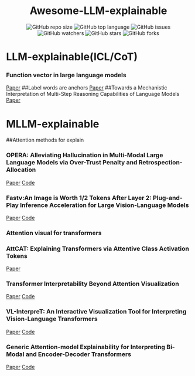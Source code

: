 <div align="center">
<h1>Awesome-LLM-explainable</h1>
</div>

<div align="center">
<img alt="GitHub repo size" src="https://img.shields.io/github/repo-size/zhangbaijin/Awesome-LLM-explainable?color=green"> <img alt="GitHub top language" src="https://img.shields.io/github/languages/top/zhangbaijin/Awesome-LLM-explainable">  <img alt="GitHub issues" src="https://img.shields.io/github/issues/zhangbaijin/Awesome-LLM-explainable"> 
</div>
<div align="center">
<img alt="GitHub watchers" src="https://img.shields.io/github/watchers/zhangbaijin/Awesome-LLM-explainable?style=social"> <img alt="GitHub stars" src="https://img.shields.io/github/stars/zhangbaijin/Awesome-LLM-explainable"> <img alt="GitHub forks" src="https://img.shields.io/github/forks/zhangbaijin/Awesome-LLM-explainable?style=social">
</div>


# LLM-explainable(ICL/CoT)

### Function vector in large language models 
[Paper](https://arxiv.org/abs/2310.15213) 
##Label words are anchors 
[Paper](https://arxiv.org/abs/2305.14160)
##Towards a Mechanistic Interpretation of Multi-Step Reasoning Capabilities of Language Models 
[Paper](https://arxiv.org/abs/2310.14491)

# MLLM-explainable
##Attention methods for explain
### OPERA: Alleviating Hallucination in Multi-Modal Large Language Models via Over-Trust Penalty and Retrospection-Allocation
[Paper](https://arxiv.org/abs/2311.17911) [Code](https://github.com/shikiw/OPERA)

### Fastv:An Image is Worth 1/2 Tokens After Layer 2: Plug-and-Play Inference Acceleration for Large Vision-Language Models
[Paper](https://arxiv.org/pdf/2403.06764)
[Code](https://github.com/pkunlp-icler/FastV)

### Attention visual for transformers
### AttCAT: Explaining Transformers via Attentive Class Activation Tokens
[Paper](https://openreview.net/pdf?id=cA8Zor8wFr5)

### Transformer Interpretability Beyond Attention Visualization
[Paper](https://arxiv.org/abs/2012.09838)
[Code](https://github.com/hila-chefer/Transformer-Explainability?tab=readme-ov-file#pytorch-implementation-of-transformer-interpretability-beyond-attention-visualization-cvpr-2021)

### VL-InterpreT: An Interactive Visualization Tool for Interpreting Vision-Language Transformers
[Paper](https://arxiv.org/abs/2203.17247)
[Code](https://github.com/IntelLabs/VL-InterpreT?tab=readme-ov-file)

### Generic Attention-model Explainability for Interpreting Bi-Modal and Encoder-Decoder Transformers
[Paper](https://arxiv.org/abs/2103.15679)
[Code](https://github.com/hila-chefer/Transformer-MM-Explainability)
